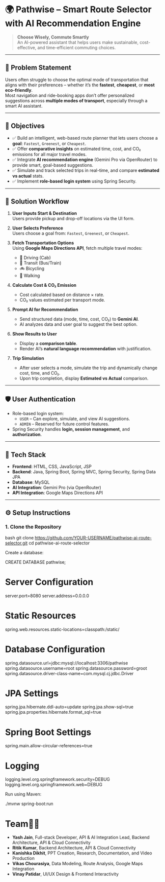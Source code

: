 # 🌍 Pathwise – Smart Route Selector with AI Recommendation Engine

> **Choose Wisely, Commute Smartly**  
> An AI-powered assistant that helps users make sustainable, cost-effective, and time-efficient commuting choices.

---

## 🧠 Problem Statement

Users often struggle to choose the optimal mode of transportation that aligns with their preferences – whether it’s the **fastest**, **cheapest**, or **most eco-friendly**.  
Most navigation and ride-booking apps don’t offer personalized suggestions across **multiple modes of transport**, especially through a smart AI assistant.

---

## 🎯 Objectives

- ✅ Build an intelligent, web-based route planner that lets users choose a **goal**: `Fastest`, `Greenest`, or `Cheapest`.
- ✅ Offer **comparative insights** on estimated time, cost, and CO₂ emissions for all major travel modes.
- ✅ Integrate **AI recommendation engine** (Gemini Pro via OpenRouter) to provide smart, goal-based suggestions.
- ✅ Simulate and track selected trips in real-time, and compare **estimated vs actual** stats.
- ✅ Implement **role-based login system** using Spring Security.

---

## 🚀 Solution Workflow

1. **User Inputs Start & Destination**  
   Users provide pickup and drop-off locations via the UI form.

2. **User Selects Preference**  
   Users choose a goal from: `Fastest`, `Greenest`, or `Cheapest`.

3. **Fetch Transportation Options**  
   Using **Google Maps Directions API**, fetch multiple travel modes:
   - 🚗 Driving (Cab)
   - 🚌 Transit (Bus/Train)
   - 🚲 Bicycling
   - 🚶 Walking

4. **Calculate Cost & CO₂ Emission**  
   - Cost calculated based on distance × rate.
   - CO₂ values estimated per transport mode.

5. **Prompt AI for Recommendation**  
   - Send structured data (mode, time, cost, CO₂) to **Gemini AI**.
   - AI analyzes data and user goal to suggest the best option.

6. **Show Results to User**  
   - Display a **comparison table**.
   - Render AI’s **natural language recommendation** with justification.

7. **Trip Simulation**  
   - After user selects a mode, simulate the trip and dynamically change cost, time, and CO₂.
   - Upon trip completion, display **Estimated vs Actual** comparison.

---

## 🛡️ User Authentication

- Role-based login system:
  - `USER` – Can explore, simulate, and view AI suggestions.
  - `ADMIN` – Reserved for future control features.
- Spring Security handles **login, session management**, and **authorization**.

---

## 🧰 Tech Stack

- **Frontend**: HTML, CSS, JavaScript, JSP
- **Backend**: Java, Spring Boot, Spring MVC, Spring Security, Spring Data JPA
- **Database**: MySQL
- **AI Integration**: Gemini Pro (via OpenRouter)
- **API Integration**: Google Maps Directions API

---

## ⚙️ Setup Instructions

### 1. Clone the Repository

bash
git clone https://github.com/YOUR-USERNAME/pathwise-ai-route-selector.git
cd pathwise-ai-route-selector

Create a database:

CREATE DATABASE pathwise;

# Server Configuration
server.port=8080
server.address=0.0.0.0

# Static Resources
spring.web.resources.static-locations=classpath:/static/

# Database Configuration
spring.datasource.url=jdbc:mysql://localhost:3306/pathwise
spring.datasource.username=root
spring.datasource.password=groot
spring.datasource.driver-class-name=com.mysql.cj.jdbc.Driver

# JPA Settings
spring.jpa.hibernate.ddl-auto=update
spring.jpa.show-sql=true
spring.jpa.properties.hibernate.format_sql=true

# Spring Boot Settings
spring.main.allow-circular-references=true

# Logging
logging.level.org.springframework.security=DEBUG
logging.level.org.springframework.web=DEBUG

Run using Maven:

./mvnw spring-boot:run

# Team👨‍💻
- **Yash Jain**,	Full-stack Developer, API & AI Integration Lead, Backend Architecture, API & Cloud Connectivity
- **Ritik Kumar**,	Backend Architecture, API & Cloud Connectivity
- **Kanishka Dikhit**,	PPT Creation, Research, Documentation, and Video Production
- **Vikas Chourasiya**,	Data Modeling, Route Analysis, Google Maps Integration
- **Vinay Patidar**,	UI/UX Design & Frontend Interactivity
